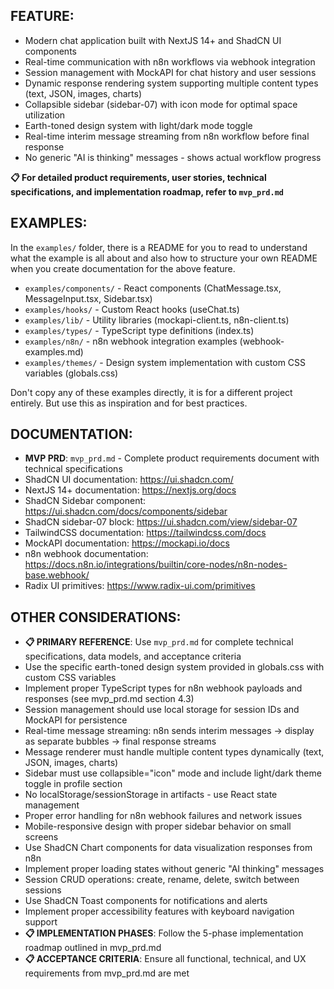## FEATURE:

- Modern chat application built with NextJS 14+ and ShadCN UI components
- Real-time communication with n8n workflows via webhook integration
- Session management with MockAPI for chat history and user sessions
- Dynamic response rendering system supporting multiple content types (text, JSON, images, charts)
- Collapsible sidebar (sidebar-07) with icon mode for optimal space utilization
- Earth-toned design system with light/dark mode toggle
- Real-time interim message streaming from n8n workflow before final response
- No generic "AI is thinking" messages - shows actual workflow progress

**📋 For detailed product requirements, user stories, technical specifications, and implementation roadmap, refer to `mvp_prd.md`**

## EXAMPLES:

In the `examples/` folder, there is a README for you to read to understand what the example is all about and also how to structure your own README when you create documentation for the above feature.

- `examples/components/` - React components (ChatMessage.tsx, MessageInput.tsx, Sidebar.tsx)
- `examples/hooks/` - Custom React hooks (useChat.ts)
- `examples/lib/` - Utility libraries (mockapi-client.ts, n8n-client.ts)
- `examples/types/` - TypeScript type definitions (index.ts)
- `examples/n8n/` - n8n webhook integration examples (webhook-examples.md)
- `examples/themes/` - Design system implementation with custom CSS variables (globals.css)

Don't copy any of these examples directly, it is for a different project entirely. But use this as inspiration and for best practices.

## DOCUMENTATION:

- **MVP PRD**: `mvp_prd.md` - Complete product requirements document with technical specifications
- ShadCN UI documentation: https://ui.shadcn.com/
- NextJS 14+ documentation: https://nextjs.org/docs
- ShadCN Sidebar component: https://ui.shadcn.com/docs/components/sidebar
- ShadCN sidebar-07 block: https://ui.shadcn.com/view/sidebar-07
- TailwindCSS documentation: https://tailwindcss.com/docs
- MockAPI documentation: https://mockapi.io/docs
- n8n webhook documentation: https://docs.n8n.io/integrations/builtin/core-nodes/n8n-nodes-base.webhook/
- Radix UI primitives: https://www.radix-ui.com/primitives

## OTHER CONSIDERATIONS:

- **📋 PRIMARY REFERENCE**: Use `mvp_prd.md` for complete technical specifications, data models, and acceptance criteria
- Use the specific earth-toned design system provided in globals.css with custom CSS variables
- Implement proper TypeScript types for n8n webhook payloads and responses (see mvp_prd.md section 4.3)
- Session management should use local storage for session IDs and MockAPI for persistence
- Real-time message streaming: n8n sends interim messages → display as separate bubbles → final response streams
- Message renderer must handle multiple content types dynamically (text, JSON, images, charts)
- Sidebar must use collapsible="icon" mode and include light/dark theme toggle in profile section
- No localStorage/sessionStorage in artifacts - use React state management
- Proper error handling for n8n webhook failures and network issues
- Mobile-responsive design with proper sidebar behavior on small screens
- Use ShadCN Chart components for data visualization responses from n8n
- Implement proper loading states without generic "AI thinking" messages
- Session CRUD operations: create, rename, delete, switch between sessions
- Use ShadCN Toast components for notifications and alerts
- Implement proper accessibility features with keyboard navigation support
- **📋 IMPLEMENTATION PHASES**: Follow the 5-phase implementation roadmap outlined in mvp_prd.md
- **📋 ACCEPTANCE CRITERIA**: Ensure all functional, technical, and UX requirements from mvp_prd.md are met
